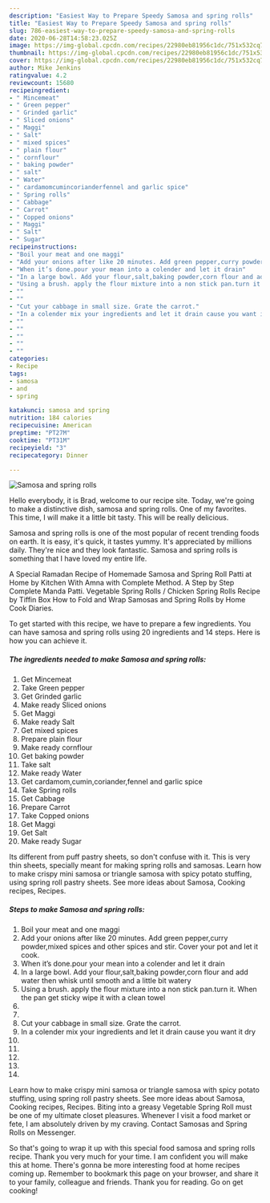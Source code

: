 ```yaml
---
description: "Easiest Way to Prepare Speedy Samosa and spring rolls"
title: "Easiest Way to Prepare Speedy Samosa and spring rolls"
slug: 786-easiest-way-to-prepare-speedy-samosa-and-spring-rolls
date: 2020-06-28T14:58:23.025Z
image: https://img-global.cpcdn.com/recipes/22980eb81956c1dc/751x532cq70/samosa-and-spring-rolls-recipe-main-photo.jpg
thumbnail: https://img-global.cpcdn.com/recipes/22980eb81956c1dc/751x532cq70/samosa-and-spring-rolls-recipe-main-photo.jpg
cover: https://img-global.cpcdn.com/recipes/22980eb81956c1dc/751x532cq70/samosa-and-spring-rolls-recipe-main-photo.jpg
author: Mike Jenkins
ratingvalue: 4.2
reviewcount: 15680
recipeingredient:
- " Mincemeat"
- " Green pepper"
- " Grinded garlic"
- " Sliced onions"
- " Maggi"
- " Salt"
- " mixed spices"
- " plain flour"
- " cornflour"
- " baking powder"
- " salt"
- " Water"
- " cardamomcumincorianderfennel and garlic spice"
- " Spring rolls"
- " Cabbage"
- " Carrot"
- " Copped onions"
- " Maggi"
- " Salt"
- " Sugar"
recipeinstructions:
- "Boil your meat and one maggi"
- "Add your onions after like 20 minutes. Add green pepper,curry powder,mixed spices and other spices and stir. Cover your pot and let it cook."
- "When it’s done.pour your mean into a colender and let it drain"
- "In a large bowl. Add your flour,salt,baking powder,corn flour and add water then whisk until smooth and a little bit watery"
- "Using a brush. apply the flour mixture into a non stick pan.turn it. When the pan get sticky wipe it with a clean towel"
- ""
- ""
- "Cut your cabbage in small size. Grate the carrot."
- "In a colender mix your ingredients and let it drain cause you want it dry"
- ""
- ""
- ""
- ""
- ""
categories:
- Recipe
tags:
- samosa
- and
- spring

katakunci: samosa and spring 
nutrition: 184 calories
recipecuisine: American
preptime: "PT27M"
cooktime: "PT31M"
recipeyield: "3"
recipecategory: Dinner

---
```



![Samosa and spring rolls](https://img-global.cpcdn.com/recipes/22980eb81956c1dc/751x532cq70/samosa-and-spring-rolls-recipe-main-photo.jpg)

Hello everybody, it is Brad, welcome to our recipe site. Today, we're going to make a distinctive dish, samosa and spring rolls. One of my favorites. This time, I will make it a little bit tasty. This will be really delicious.

Samosa and spring rolls is one of the most popular of recent trending foods on earth. It is easy, it's quick, it tastes yummy. It's appreciated by millions daily. They're nice and they look fantastic. Samosa and spring rolls is something that I have loved my entire life.

A Special Ramadan Recipe of Homemade Samosa and Spring Roll Patti at Home by Kitchen With Amna with Complete Method. A Step by Step Complete Manda Patti. Vegetable Spring Rolls / Chicken Spring Rolls Recipe by Tiffin Box How to Fold and Wrap Samosas and Spring Rolls by Home Cook Diaries.


To get started with this recipe, we have to prepare a few ingredients. You can have samosa and spring rolls using 20 ingredients and 14 steps. Here is how you can achieve it.

<!--inarticleads1-->

##### The ingredients needed to make Samosa and spring rolls:

1. Get  Mincemeat
1. Take  Green pepper
1. Get  Grinded garlic
1. Make ready  Sliced onions
1. Get  Maggi
1. Make ready  Salt
1. Get  mixed spices
1. Prepare  plain flour
1. Make ready  cornflour
1. Get  baking powder
1. Take  salt
1. Make ready  Water
1. Get  cardamom,cumin,coriander,fennel and garlic spice
1. Take  Spring rolls
1. Get  Cabbage
1. Prepare  Carrot
1. Take  Copped onions
1. Get  Maggi
1. Get  Salt
1. Make ready  Sugar


Its different from puff pastry sheets, so don&#39;t confuse with it. This is very thin sheets, specially meant for making spring rolls and samosas. Learn how to make crispy mini samosa or triangle samosa with spicy potato stuffing, using spring roll pastry sheets. See more ideas about Samosa, Cooking recipes, Recipes. 

<!--inarticleads2-->

##### Steps to make Samosa and spring rolls:

1. Boil your meat and one maggi
1. Add your onions after like 20 minutes. Add green pepper,curry powder,mixed spices and other spices and stir. Cover your pot and let it cook.
1. When it’s done.pour your mean into a colender and let it drain
1. In a large bowl. Add your flour,salt,baking powder,corn flour and add water then whisk until smooth and a little bit watery
1. Using a brush. apply the flour mixture into a non stick pan.turn it. When the pan get sticky wipe it with a clean towel
1. 
1. 
1. Cut your cabbage in small size. Grate the carrot.
1. In a colender mix your ingredients and let it drain cause you want it dry
1. 
1. 
1. 
1. 
1. 


Learn how to make crispy mini samosa or triangle samosa with spicy potato stuffing, using spring roll pastry sheets. See more ideas about Samosa, Cooking recipes, Recipes. Biting into a greasy Vegetable Spring Roll must be one of my ultimate closet pleasures. Whenever I visit a food market or fete, I am absolutely driven by my craving. Contact Samosas and Spring Rolls on Messenger. 

So that's going to wrap it up with this special food samosa and spring rolls recipe. Thank you very much for your time. I am confident you will make this at home. There's gonna be more interesting food at home recipes coming up. Remember to bookmark this page on your browser, and share it to your family, colleague and friends. Thank you for reading. Go on get cooking!
